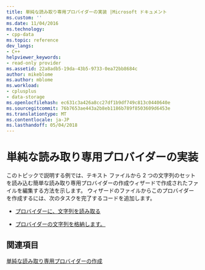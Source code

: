 ```yaml
---
title: 単純な読み取り専用プロバイダーの実装 |Microsoft ドキュメント
ms.custom: ''
ms.date: 11/04/2016
ms.technology:
- cpp-data
ms.topic: reference
dev_langs:
- C++
helpviewer_keywords:
- read-only provider
ms.assetid: 22a8adb5-19da-43b5-9733-0ea72bb8684c
author: mikeblome
ms.author: mblome
ms.workload:
- cplusplus
- data-storage
ms.openlocfilehash: ec631c3a426a8cc27df1b9df749c813c0440640e
ms.sourcegitcommit: 76b7653ae443a2b8eb1186b789f8503609d6453e
ms.translationtype: MT
ms.contentlocale: ja-JP
ms.lasthandoff: 05/04/2018
---
```

# <a name="implementing-the-simple-read-only-provider"></a>単純な読み取り専用プロバイダーの実装
このトピックで説明する例では、テキスト ファイルから 2 つの文字列のセットを読み込む簡単な読み取り専用プロバイダーの作成ウィザードで作成されたファイルを編集する方法を示します。 ウィザードのファイルからこのプロバイダーを作成するには、次のタスクを完了するコードを追加します。  
  
-   [プロバイダーに、文字列を読み取る](../../data/oledb/reading-strings-into-the-ole-db-provider.md)  
  
-   [プロバイダーの文字列を格納します。](../../data/oledb/storing-strings-in-the-ole-db-provider.md)  
  
## <a name="see-also"></a>関連項目  
 [単純な読み取り専用プロバイダーの作成](../../data/oledb/creating-a-simple-read-only-provider.md)